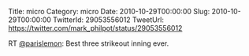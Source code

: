 Title: micro
Category: micro
Date: 2010-10-29T00:00:00
Slug: 2010-10-29T00:00:00
TwitterId: 29053556012
TweetUrl: https://twitter.com/mark_philpot/status/29053556012

RT [@parislemon](https://twitter.com/parislemon): Best three strikeout inning ever.